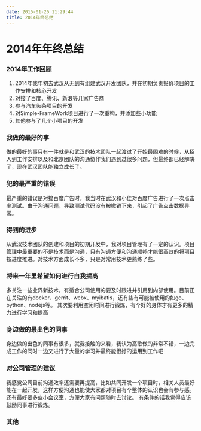 ```yaml
---
date: 2015-01-26 11:29:44
title: 2014年终总结
---
```



# 2014年年终总结

### 2014年工作回顾
1. 2014年我年初去武汉从无到有组建武汉开发团队，并在初期负责报价项目的工作安排和核心开发
2. 对接了百度、腾讯、新浪等几家广告商
3. 参与汽车头条项目的开发
4. 对Simple-FrameWork项目进行了一次重构，并添加些小功能
5. 其他参与了几个小项目的开发

### 我做的最好的事
做的最好的事只有一件就是和武汉的技术团队一起渡过了开始最困难的时候，从招人到工作安排以及和北京团队的沟通协作我们遇到过很多问题，但最终都已经解决了，现在武汉团队能独立成长了。

### 犯的最严重的错误
最严重的错误是对接百度广告时，我当时在武汉和小佳对百度广告进行了一次点击率测试。由于沟通问题，导致测试代码没有被撤销下来，引起了广告点击数据异常。

### 得到的进步
从武汉技术团队的创建和项目的初期开发中，我对项目管理有了一定的认识。项目管理中最重要的不是技术而是沟通，只有沟通方便和沟通顺畅才能很高效的将项目按进度推进。对技术方面成长不多，只是对常用技术更熟练了些。

### 将来一年里希望如何进行自我提高
多关注一些业界新技术，有适合公司使用的要及时跟进并引用到内部使用。目前正在关注的有docker、gerrit、webx、myibatis，还有些有可能被使用的如go、python、nodejs等。
其次要利用空闲时间进行锻炼，有个好的身体才有更多的精力进行学习和提高

### 身边做的最出色的同事
身边做的出色的同事有很多，就我接触的来看，我认为高歌做的非常不错，一边完成工作的同时一边又进行了大量的学习并最终能很好的运用到工作吧
### 对公司管理的建议
我感觉公司目前沟通效率还需要再提高，比如共同开发一个项目时，相关人员最好能在一起开发，这样方便沟通也能使大家都对项目有个整体的认识也会有参与感。 还有最好要多些小会议室，方便大家有问题随时去讨论。
有条件的话我觉得应该鼓励同事进行锻炼。
### 其他
